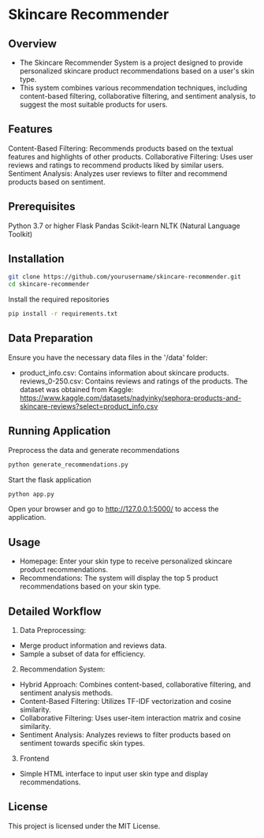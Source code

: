 # Skincare Recommender

## Overview
* The Skincare Recommender System is a project designed to provide personalized skincare product recommendations based on a user's skin type.
* This system combines various recommendation techniques, including content-based filtering, collaborative filtering, and sentiment analysis, to suggest the most suitable products for users.

## Features
Content-Based Filtering: Recommends products based on the textual features and highlights of other products.
Collaborative Filtering: Uses user reviews and ratings to recommend products liked by similar users.
Sentiment Analysis: Analyzes user reviews to filter and recommend products based on sentiment.

## Prerequisites
Python 3.7 or higher
Flask
Pandas
Scikit-learn
NLTK (Natural Language Toolkit)

## Installation

```bash
git clone https://github.com/yourusername/skincare-recommender.git
cd skincare-recommender
```
Install the required repositories
```bash
pip install -r requirements.txt
```

## Data Preparation
Ensure you have the necessary data files in the '/data' folder:
* product_info.csv: Contains information about skincare products.
reviews_0-250.csv: Contains reviews and ratings of the products.
The dataset was obtained from Kaggle: https://www.kaggle.com/datasets/nadyinky/sephora-products-and-skincare-reviews?select=product_info.csv

## Running Application

Preprocess the data and generate recommendations
```bash
python generate_recommendations.py
```

Start the flask application 
```bash
python app.py
```

Open your browser and go to http://127.0.0.1:5000/ to access the application.

## Usage

* Homepage: Enter your skin type to receive personalized skincare product recommendations.
* Recommendations: The system will display the top 5 product recommendations based on your skin type.

## Detailed Workflow

1. Data Preprocessing:

* Merge product information and reviews data.
* Sample a subset of data for efficiency.

2. Recommendation System:

* Hybrid Approach: Combines content-based, collaborative filtering, and sentiment analysis methods.
* Content-Based Filtering: Utilizes TF-IDF vectorization and cosine similarity.
* Collaborative Filtering: Uses user-item interaction matrix and cosine similarity.
* Sentiment Analysis: Analyzes reviews to filter products based on sentiment towards specific skin types.

3. Frontend
 * Simple HTML interface to input user skin type and display recommendations.

## License
This project is licensed under the MIT License.